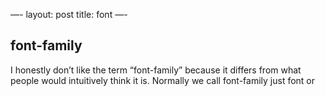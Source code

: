 —-
layout: post
title: font
—-
## font-family
I honestly don’t like the term “font-family” because it differs from what people would intuitively think it is. Normally we call font-family just font or 
<!--stackedit_data:
eyJoaXN0b3J5IjpbNTU0MjczNDk4LC0xOTg1MDE3ODFdfQ==
-->